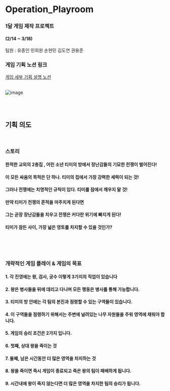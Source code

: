 # Operation_Playroom


### 1달 게임 제작 프로젝트
#### (2/14 ~ 3/18)

팀원 : 유종인 민희원 손현민 김도연 권용준

### 게임 기획 노션 링크
[게임 세부 기획 설명 노션](https://www.notion.so/devjongin/Operation-Playroom-19ad6b2ef3d680ee8a78f1a4a96ae945)
<br/><br/>

![image](https://github.com/user-attachments/assets/f99fd33e-eb26-483e-b2fb-8b15ad64a5ac)

<br/><br/>

## 기획 의도

<br/>

### 스토리
#### 한적한 교외의 2층집 , 어린 소년 티미의 방에서 장난감들의 기묘한 전쟁이 벌어진다!
#### 이 모든 싸움의 목적은 단 하나. 티미의 집에서 가장 강력한 세력이 되는 것!
#### 그러나 전쟁에는 치명적인 규칙이 있다. 티미를 잠에서 깨우지 말 것!
#### 만약 티미가 전쟁의 흔적을 마주치게 된다면 
#### 그는 곧장 장난감들을 치우고 전쟁은 커다란 위기에 빠지게 된다!
#### 티미가 잠든 사이, 가장 넓은 영토를 차지할 수 있을 것인가?

<br/><br/><br/>

### 개략적인 게임 플레이 & 게임의 목표

#### 1. 각 진영에는 왕, 검사, 궁수 이렇게 3가지의 직업이 있습니다
#### 2. 왕은 병사들을 뒤에 데리고 다니며 모든 행동은 병사를 통해 가능합니다.
#### 3. 티미의 방 안에는 각 팀의 본진과 점령할 수 있는 구역들이 있습니다.
#### 4. 이 구역들을 점령하기 위해서는 주변에 널려있는 나무 자원들을 주워 영역에 채워야 합니다.
#### 5. 게임의 승리 조건은 2가지 입니다.
#### 6. 첫째, 상대 왕을 죽이는 것
#### 7. 둘째, 남은 시간동안 더 많은 영역을 차지하는 것
#### 8. 왕을 죽이면 즉시 게임이 종료되고 죽은 왕의 팀이 패배하게 됩니다.
#### 9. 시간내에 왕이 죽지 않는다면 더 많은 영역을 차지한 팀의 승리가 됩니다.




